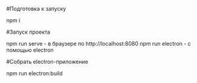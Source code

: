 #Подготовка к запуску

   npm i

#Запуск проекта

   npm run serve            - в браузере по http://localhost:8080
   npm run electron         - с помощью electron

#Собрать electron-приложение

   npm run electron:build
